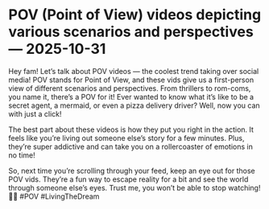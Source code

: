 # POV (Point of View) videos depicting various scenarios and perspectives — 2025-10-31

Hey fam! Let’s talk about POV videos — the coolest trend taking over social media! POV stands for Point of View, and these vids give us a first-person view of different scenarios and perspectives. From thrillers to rom-coms, you name it, there’s a POV for it! Ever wanted to know what it’s like to be a secret agent, a mermaid, or even a pizza delivery driver? Well, now you can with just a click!

The best part about these videos is how they put you right in the action. It feels like you’re living out someone else’s story for a few minutes. Plus, they’re super addictive and can take you on a rollercoaster of emotions in no time!

So, next time you’re scrolling through your feed, keep an eye out for those POV vids. They’re a fun way to escape reality for a bit and see the world through someone else’s eyes. Trust me, you won’t be able to stop watching! ✌🏼 #POV #LivingTheDream